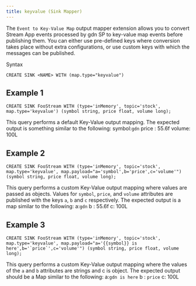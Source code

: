 ```yaml
---
title: keyvalue (Sink Mapper)
---
```


The `Event to Key-Value Map` output mapper extension allows you to convert Stream App events processed by gdn SP to key-value map events before publishing them. You can either use pre-defined keys where conversion takes place without extra configurations, or use custom keys with which the messages can be published.

Syntax

    CREATE SINK <NAME> WITH (map.type="keyvalue")

## Example 1

    CREATE SINK FooStream WITH (type='inMemory', topic='stock', map.type='keyvalue') (symbol string, price float, volume long);

This query performs a default Key-Value output mapping. The expected output is something similar to the following: symbol:`gdn` price : 55.6f volume: 100L

## Example 2

    CREATE SINK FooStream WITH (type='inMemory', topic='stock', map.type='keyvalue', map.payload="a='symbol',b='price',c='volume'") (symbol string, price float, volume long);

This query performs a custom Key-Value output mapping where values are passed as objects. Values for `symbol`, `price`, and `volume` attributes are published with the keys `a`, `b` and `c` respectively. The expected output is a map similar to the following: a:`gdn` b : 55.6f c: 100L

## Example 3

    CREATE SINK FooStream WITH (type='inMemory', topic='stock', map.type='keyvalue', map.payload="a='{{symbol}} is here',b='`price`',c='volume'") (symbol string, price float, volume long);

This query performs a custom Key-Value output mapping where the values of the `a` and `b` attributes are strings and c is object. The expected output should be a Map similar to the following: a:`gdn is here` b : `price` c: 100L
